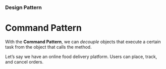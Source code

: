 ### Design Pattern

# Command Pattern
With the **Command Pattern**, we can *decouple* objects that execute a certain task from the object that calls the method.


Let’s say we have an online food delivery platform. Users can place, track, and cancel orders.

